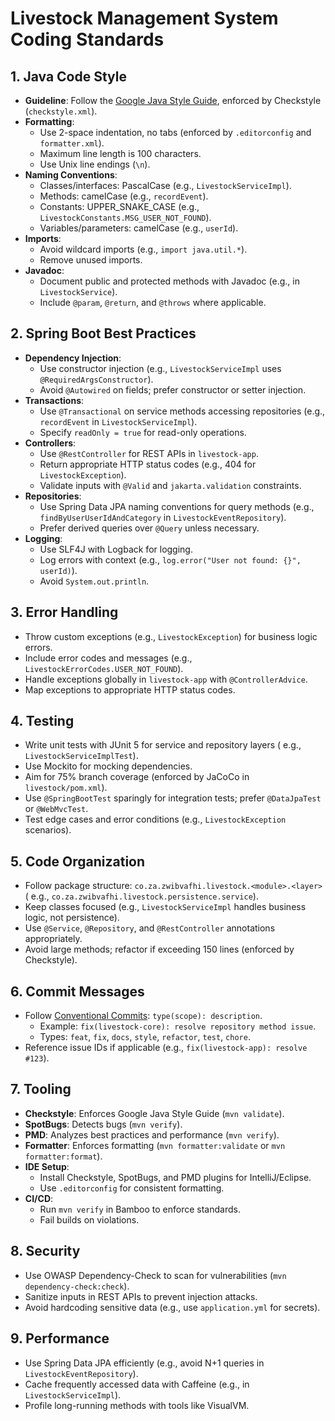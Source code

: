 # Livestock Management System Coding Standards

## 1. Java Code Style

- **Guideline**: Follow
  the [Google Java Style Guide](https://google.github.io/styleguide/javaguide.html), enforced by
  Checkstyle (`checkstyle.xml`).
- **Formatting**:
    - Use 2-space indentation, no tabs (enforced by `.editorconfig` and `formatter.xml`).
    - Maximum line length is 100 characters.
    - Use Unix line endings (`\n`).
- **Naming Conventions**:
    - Classes/interfaces: PascalCase (e.g., `LivestockServiceImpl`).
    - Methods: camelCase (e.g., `recordEvent`).
    - Constants: UPPER_SNAKE_CASE (e.g., `LivestockConstants.MSG_USER_NOT_FOUND`).
    - Variables/parameters: camelCase (e.g., `userId`).
- **Imports**:
    - Avoid wildcard imports (e.g., `import java.util.*`).
    - Remove unused imports.
- **Javadoc**:
    - Document public and protected methods with Javadoc (e.g., in `LivestockService`).
    - Include `@param`, `@return`, and `@throws` where applicable.

## 2. Spring Boot Best Practices

- **Dependency Injection**:
    - Use constructor injection (e.g., `LivestockServiceImpl` uses `@RequiredArgsConstructor`).
    - Avoid `@Autowired` on fields; prefer constructor or setter injection.
- **Transactions**:
    - Use `@Transactional` on service methods accessing repositories (e.g., `recordEvent`
      in `LivestockServiceImpl`).
    - Specify `readOnly = true` for read-only operations.
- **Controllers**:
    - Use `@RestController` for REST APIs in `livestock-app`.
    - Return appropriate HTTP status codes (e.g., 404 for `LivestockException`).
    - Validate inputs with `@Valid` and `jakarta.validation` constraints.
- **Repositories**:
    - Use Spring Data JPA naming conventions for query methods (e.g., `findByUserUserIdAndCategory`
      in `LivestockEventRepository`).
    - Prefer derived queries over `@Query` unless necessary.
- **Logging**:
    - Use SLF4J with Logback for logging.
    - Log errors with context (e.g., `log.error("User not found: {}", userId)`).
    - Avoid `System.out.println`.

## 3. Error Handling

- Throw custom exceptions (e.g., `LivestockException`) for business logic errors.
- Include error codes and messages (e.g., `LivestockErrorCodes.USER_NOT_FOUND`).
- Handle exceptions globally in `livestock-app` with `@ControllerAdvice`.
- Map exceptions to appropriate HTTP status codes.

## 4. Testing

- Write unit tests with JUnit 5 for service and repository layers (
  e.g., `LivestockServiceImplTest`).
- Use Mockito for mocking dependencies.
- Aim for 75% branch coverage (enforced by JaCoCo in `livestock/pom.xml`).
- Use `@SpringBootTest` sparingly for integration tests; prefer `@DataJpaTest` or `@WebMvcTest`.
- Test edge cases and error conditions (e.g., `LivestockException` scenarios).

## 5. Code Organization

- Follow package structure: `co.za.zwibvafhi.livestock.<module>.<layer>` (
  e.g., `co.za.zwibvafhi.livestock.persistence.service`).
- Keep classes focused (e.g., `LivestockServiceImpl` handles business logic, not persistence).
- Use `@Service`, `@Repository`, and `@RestController` annotations appropriately.
- Avoid large methods; refactor if exceeding 150 lines (enforced by Checkstyle).

## 6. Commit Messages

- Follow [Conventional Commits](https://www.conventionalcommits.org/): `type(scope): description`.
    - Example: `fix(livestock-core): resolve repository method issue`.
    - Types: `feat`, `fix`, `docs`, `style`, `refactor`, `test`, `chore`.
- Reference issue IDs if applicable (e.g., `fix(livestock-app): resolve #123`).

## 7. Tooling

- **Checkstyle**: Enforces Google Java Style Guide (`mvn validate`).
- **SpotBugs**: Detects bugs (`mvn verify`).
- **PMD**: Analyzes best practices and performance (`mvn verify`).
- **Formatter**: Enforces formatting (`mvn formatter:validate` or `mvn formatter:format`).
- **IDE Setup**:
    - Install Checkstyle, SpotBugs, and PMD plugins for IntelliJ/Eclipse.
    - Use `.editorconfig` for consistent formatting.
- **CI/CD**:
    - Run `mvn verify` in Bamboo to enforce standards.
    - Fail builds on violations.

## 8. Security

- Use OWASP Dependency-Check to scan for vulnerabilities (`mvn dependency-check:check`).
- Sanitize inputs in REST APIs to prevent injection attacks.
- Avoid hardcoding sensitive data (e.g., use `application.yml` for secrets).

## 9. Performance

- Use Spring Data JPA efficiently (e.g., avoid N+1 queries in `LivestockEventRepository`).
- Cache frequently accessed data with Caffeine (e.g., in `LivestockServiceImpl`).
- Profile long-running methods with tools like VisualVM.
